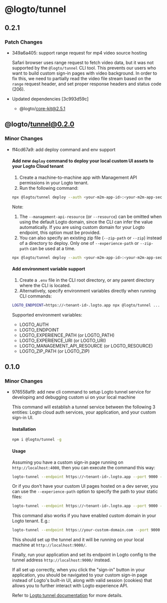 # @logto/tunnel

## 0.2.1

### Patch Changes

- 349a6a405: support range request for mp4 video source hosting

  Safari browser uses range request to fetch video data, but it was not supported by the `@logto/tunnel` CLI tool. This prevents our users who want to build custom sign-in pages with video background. In order to fix this, we need to partially read the video file stream based on the `range` request header, and set proper response headers and status code (206).

- Updated dependencies [3c993d59c]
  - @logto/core-kit@2.5.1

## @logto/tunnel@0.2.0

### Minor Changes

- ff4cd67a9: add deploy command and env support

  #### Add new `deploy` command to deploy your local custom UI assets to your Logto Cloud tenant

  1. Create a machine-to-machine app with Management API permissions in your Logto tenant.
  2. Run the following command:

  ```bash
  npx @logto/tunnel deploy --auth <your-m2m-app-id>:<your-m2m-app-secret> --endpoint https://<tenant-id>.logto.app --management-api-resource https://<tenant-id>.logto.app/api --experience-path /path/to/your/custom/ui
  ```

  Note:

  1. The `--management-api-resource` (or `--resource`) can be omitted when using the default Logto domain, since the CLI can infer the value automatically. If you are using custom domain for your Logto endpoint, this option must be provided.
  2. You can also specify an existing zip file (`--zip-path` or `--zip`) instead of a directory to deploy. Only one of `--experience-path` or `--zip-path` can be used at a time.

  ```bash
  npx @logto/tunnel deploy --auth <your-m2m-app-id>:<your-m2m-app-secret> --endpoint https://<tenant-id>.logto.app --zip-path /path/to/your/custom/ui.zip
  ```

  #### Add environment variable support

  1. Create a `.env` file in the CLI root directory, or any parent directory where the CLI is located.
  2. Alternatively, specify environment variables directly when running CLI commands:

  ```bash
  LOGTO_ENDPOINT=https://<tenant-id>.logto.app npx @logto/tunnel ...
  ```

  Supported environment variables:

  - LOGTO_AUTH
  - LOGTO_ENDPOINT
  - LOGTO_EXPERIENCE_PATH (or LOGTO_PATH)
  - LOGTO_EXPERIENCE_URI (or LOGTO_URI)
  - LOGTO_MANAGEMENT_API_RESOURCE (or LOGTO_RESOURCE)
  - LOGTO_ZIP_PATH (or LOGTO_ZIP)

## 0.1.0

### Minor Changes

- 976558af9: add new cli command to setup Logto tunnel service for developing and debugging custom ui on your local machine

  This command will establish a tunnel service between the following 3 entities: Logto cloud auth services, your application, and your custom sign-in UI.

  #### Installation

  ```bash
  npm i @logto/tunnel -g
  ```

  #### Usage

  Assuming you have a custom sign-in page running on `http://localhost:4000`, then you can execute the command this way:

  ```bash
  logto-tunnel --endpoint https://<tenant-id>.logto.app --port 9000 --experience-uri http://localhost:4000
  ```

  Or if you don't have your custom UI pages hosted on a dev server, you can use the `--experience-path` option to specify the path to your static files:

  ```bash
  logto-tunnel --endpoint https://<tenant-id>.logto.app --port 9000 --experience-path /path/to/your/custom/ui
  ```

  This command also works if you have enabled custom domain in your Logto tenant. E.g.:

  ```bash
  logto-tunnel --endpoint https://your-custom-domain.com --port 9000 --experience-path /path/to/your/custom/ui
  ```

  This should set up the tunnel and it will be running on your local machine at `http://localhost:9000/`.

  Finally, run your application and set its endpoint in Logto config to the tunnel address `http://localhost:9000/` instead.

  If all set up correctly, when you click the "sign-in" button in your application, you should be navigated to your custom sign-in page instead of Logto's built-in UI, along with valid session (cookies) that allows you to further interact with Logto experience API.

  Refer to [Logto tunnel documentation](https://docs.logto.dev/docs/references/tunnel-cli/) for more details.
